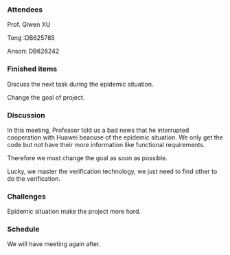 ### Attendees

Prof. Qiwen XU

Tong :DB625785

Anson: DB626242



### Finished items

Discuss the next task during the epidemic situation.

Change the goal of project.



### Discussion

In this meeting, Professor told us a bad news that he interrupted cooperation with Huawei beacuse of the epidemic situation. We only get the code but not have their more information like functional requirements.

Therefore we must change the goal as soon as possible.

Lucky, we master the verification technology, we just need to find other to do the verification. 



### Challenges

 Epidemic situation make the project more hard.



### Schedule

We will have meeting again after.



